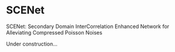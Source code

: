 # SCENet
SCENet: Secondary Domain InterCorrelation Enhanced Network for Alleviating Compressed Poisson Noises 

Under construction...